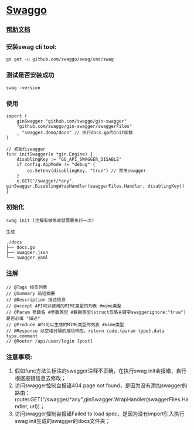 # [Swaggo](https://github.com/swaggo)

### [帮助文档](https://github.com/swaggo/swag/blob/master/README_zh-CN.md)

### 安装swag cli tool:
    go get -u github.com/swaggo/swag/cmd/swag
    
### 测试是否安装成功
    swag -version

### 使用
```
import (
	ginSwagger "github.com/swaggo/gin-swagger"
	"github.com/swaggo/gin-swagger/swaggerFiles"
	_ "swagger.demo/docs" // 执行docs.go的init函数
)

// 初始化swagger
func initSwagger(e *gin.Engine) {
	disablingKey := "GO_API_SWAGGER_DISABLE"
	if config.AppMode != "debug" {
		os.Setenv(disablingKey, "true") // 禁用swagger
	}
	e.GET("/swagger/*any", ginSwagger.DisablingWrapHandler(swaggerFiles.Handler, disablingKey))
}
```
### 初始化
```
swag init (注解有做修改就需要执行一次)

生成

./docs
├── docs.go
├── swagger.json
└── swagger.yaml
```

### [注解](https://github.com/swaggo/swag/blob/master/README_zh-CN.md)
```
// @Tags 标签列表
// @Summary 简短摘要
// @Description 描述信息
// @accept API可以使用的MIME类型的列表 #mime类型
// @Param 参数名 #参数类型 #数据类型(struct忽略关键字swaggerignore:"true") 是否必填 "描述"
// @Produce API可以生成的MIME类型的列表 #mime类型
// @Response 以空格分隔的成功响应。return code,{param type},data type,comment
// @Router /api/user/login [post]
```

### 注意事项:
1. 假如func方法头标注的swagger注释不正确，在执行swag init会报错，自行根据报错信息去修改；
2. 访问swagger控制台报错404 page not found，是因为没有添加swagger的路由：
    router.GET("/swagger/*any",ginSwagger.WrapHandler(swaggerFiles.Handler, url))；
3. 访问swagger控制台报错Failed to load spec，是因为没有import引入执行swag init生成的swagger的docs文件夹；
